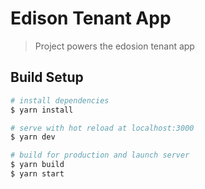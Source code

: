 # Edison Tenant App

> Project powers the edosion tenant app

## Build Setup

```bash
# install dependencies
$ yarn install

# serve with hot reload at localhost:3000
$ yarn dev

# build for production and launch server
$ yarn build
$ yarn start
```
